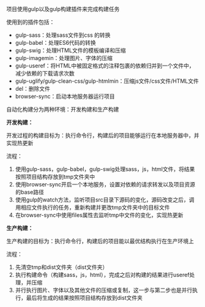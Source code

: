 项目使用gulp以及gulp构建插件来完成构建任务

使用到的插件包括：

- gulp-sass：处理sass文件到css 的转换
- gulp-babel：处理ES6代码的转换
- gulp-swig：处理HTML文件的模板编译和压缩
- gulp-imagemin：处理图片、字体的压缩
- gulp-useref：将HTML中被固定格式的注释包裹的依赖归并到一个文件中，减少依赖的下载请求次数
- gulp-uglify/gulp-clean-css/gulp-htmlmin：压缩js文件/css文件/HTML文件
- del：删除文件
- browser-sync：启动本地服务器运行项目

自动化构建分为两种环境：开发构建和生产构建

**开发构建：**

开发过程的构建目标为：执行命令行，构建后的项目能够运行在本地服务器中，并实现热更新

流程：

1. 使用gulp-sass，gulp-babel，gulp-swig处理sass，js，html文件，将结果按照项目结构存放到tmp文件夹中
2. 使用browser-sync开启一个本地服务，设置对依赖的请求转发以及项目资源的base路径
3. 使用gulp的watch方法，监听项目src目录下源码的变化，源码改变之后，调用相应文件执行的任务，重新构建并更改tmp文件夹中的目标文件
4. 在browser-sync中使用files属性去监听tmp中文件的变化，实现热更新

**生产构建：**

生产构建的目标为：执行命令行，构建后的项目能以最优结构执行在生产环境上

流程：

1. 先清空tmp和dist文件夹（dist文件夹）
2. 执行构建命令（构建sass，js，html），完成之后对构建的结果进行useref处理，并压缩
3. 并行执行图片、字体以及其他文件的压缩或复制，这一步与第二步也是并行执行，最后将生成的结果按照项目结构存放到dist文件夹

